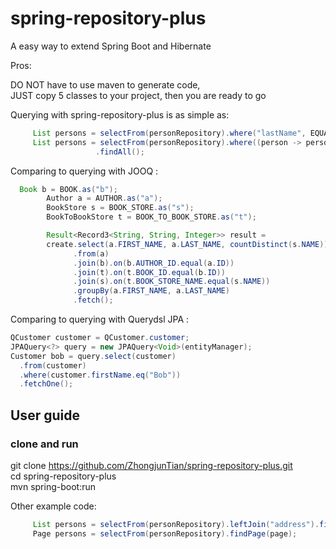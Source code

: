 
# spring-repository-plus

A easy way to extend Spring Boot and Hibernate

Pros:

DO NOT have to use maven to generate code, <br />
JUST copy 5 classes to your project, then you are ready to go <br />

Querying with spring-repository-plus is as simple as:

```JAVA
     List persons = selectFrom(personRepository).where("lastName", EQUAL, "Tian").findAll();
     List persons = selectFrom(personRepository).where((person -> person.getLastName()), EQUAL, "Tian") //refactory friendly feature :)
                   .findAll();
```
Comparing to querying with JOOQ : 

```JAVA
  Book b = BOOK.as("b");
        Author a = AUTHOR.as("a");
        BookStore s = BOOK_STORE.as("s");
        BookToBookStore t = BOOK_TO_BOOK_STORE.as("t");

        Result<Record3<String, String, Integer>> result =
        create.select(a.FIRST_NAME, a.LAST_NAME, countDistinct(s.NAME))
              .from(a)
              .join(b).on(b.AUTHOR_ID.equal(a.ID))
              .join(t).on(t.BOOK_ID.equal(b.ID))
              .join(s).on(t.BOOK_STORE_NAME.equal(s.NAME))
              .groupBy(a.FIRST_NAME, a.LAST_NAME)
              .fetch();
```
Comparing to querying with Querydsl JPA  :

```JAVA
QCustomer customer = QCustomer.customer;
JPAQuery<?> query = new JPAQuery<Void>(entityManager);
Customer bob = query.select(customer)
  .from(customer)
  .where(customer.firstName.eq("Bob"))
  .fetchOne();
```

<h2>User guide</h2>
<h3>clone and run</h3>

git clone https://github.com/ZhongjunTian/spring-repository-plus.git <br />
cd spring-repository-plus<br />
mvn spring-boot:run


Other example code:
```Java
     List persons = selectFrom(personRepository).leftJoin("address").findAll();
     Page persons = selectFrom(personRepository).findPage(page);
```
